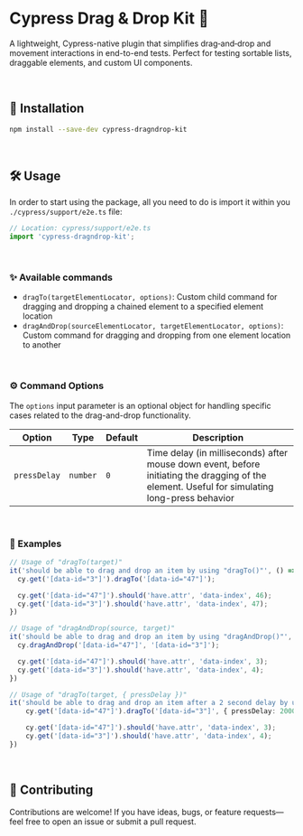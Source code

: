 # Cypress Drag & Drop Kit 🧩

A lightweight, Cypress-native plugin that simplifies drag‑and‑drop and movement interactions in end-to-end tests. Perfect for testing sortable lists, draggable elements, and custom UI components.


<br/>


## 🚀 Installation

```bash
npm install --save-dev cypress-dragndrop-kit
```
<br/>

## 🛠 Usage

In order to start using the package, all you need to do is import it within you `./cypress/support/e2e.ts` file:

```typescript
// Location: cypress/support/e2e.ts
import 'cypress-dragndrop-kit';
```
<br/>

### ✨ Available commands

- `dragTo(targetElementLocator, options)`: Custom child command for dragging and dropping a chained element to a specified element location
- `dragAndDrop(sourceElementLocator, targetElementLocator, options)`: Custom command for dragging and dropping from one element location to another

<br/>

### ⚙️ Command Options
  
The `options` input parameter is an optional object for handling specific cases related to the drag-and-drop functionality.

  | Option | Type |	Default |	Description |
  | --- | --- |	--- |	--- |
  | `pressDelay` |	`number` |	`0`	| Time delay (in milliseconds) after mouse down event, before initiating the dragging of the element. Useful for simulating long-press behavior |

<br/>

### 📘 Examples

```typescript
// Usage of "dragTo(target)"
it('should be able to drag and drop an item by using "dragTo()"', () => {
  cy.get('[data-id="3"]').dragTo('[data-id="47"]');

  cy.get('[data-id="47"]').should('have.attr', 'data-index', 46);
  cy.get('[data-id="3"]').should('have.attr', 'data-index', 47);
})

// Usage of "dragAndDrop(source, target)"
it('should be able to drag and drop an item by using "dragAndDrop()"', () => {
  cy.dragAndDrop('[data-id="47"]', '[data-id="3"]');

  cy.get('[data-id="47"]').should('have.attr', 'data-index', 3);
  cy.get('[data-id="3"]').should('have.attr', 'data-index', 4);
})

// Usage of "dragTo(target, { pressDelay })"
it('should be able to drag and drop an item after a 2 second delay by using "dragTo()"', () => {
    cy.get('[data-id="47"]').dragTo('[data-id="3"]', { pressDelay: 2000 });

    cy.get('[data-id="47"]').should('have.attr', 'data-index', 3);
    cy.get('[data-id="3"]').should('have.attr', 'data-index', 4);
})
```

<br/>

## 🤝 Contributing

Contributions are welcome! If you have ideas, bugs, or feature requests—feel free to open an issue or submit a pull request.
